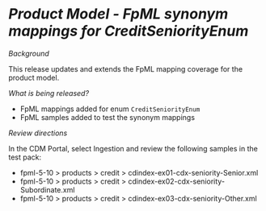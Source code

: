 # *Product Model - FpML synonym mappings for CreditSeniorityEnum*

_Background_

This release updates and extends the FpML mapping coverage for the product model.

_What is being released?_

- FpML mappings added for enum `CreditSeniorityEnum`
- FpML samples added to test the synonym mappings

_Review directions_

In the CDM Portal, select Ingestion and review the following samples in the test pack:

- fpml-5-10 > products > credit > cdindex-ex01-cdx-seniority-Senior.xml
- fpml-5-10 > products > credit > cdindex-ex02-cdx-seniority-Subordinate.xml
- fpml-5-10 > products > credit > cdindex-ex03-cdx-seniority-Other.xml
